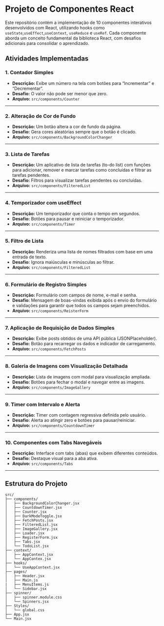 # Projeto de Componentes React

Este repositório contém a implementação de 10 componentes interativos desenvolvidos com React, utilizando hooks como `useState`,`useEffect`,`useContext`, `useReduce` e `useRef`. Cada componente aborda um conceito fundamental da biblioteca React, com desafios adicionais para consolidar o aprendizado.

## Atividades Implementadas

### 1. **Contador Simples**
- **Descrição:** Exibe um número na tela com botões para “Incrementar” e “Decrementar”.
- **Desafio:** O valor não pode ser menor que zero.
- **Arquivo:** `src/components/Counter`

---

### 2. **Alteração de Cor de Fundo**
- **Descrição:** Um botão altera a cor de fundo da página.
- **Desafio:** Gera cores aleatórias sempre que o botão é clicado.
- **Arquivo:** `src/components/BackgroundColorChanger`

---

### 3. **Lista de Tarefas**
- **Descrição:** Um aplicativo de lista de tarefas (to-do list) com funções para adicionar, remover e marcar tarefas como concluídas e filtrar as tarefas pendentes.
- **Desafio:** Filtros para visualizar tarefas pendentes ou concluídas.
- **Arquivo:** `src/components/FilteredList`

---

### 4. **Temporizador com useEffect**
- **Descrição:** Um temporizador que conta o tempo em segundos.
- **Desafio:** Botões para pausar e reiniciar o temporizador.
- **Arquivo:** `src/components/Timer`

---

### 5. **Filtro de Lista**
- **Descrição:** Renderiza uma lista de nomes filtrados com base em uma entrada de texto.
- **Desafio:** Ignora maiúsculas e minúsculas ao filtrar.
- **Arquivo:** `src/components/FilteredList`

---

### 6. **Formulário de Registro Simples**
- **Descrição:** Formulário com campos de nome, e-mail e senha.
- **Desafio:** Mensagem de boas-vindas exibida após o envio do formulário e validações para garantir que todos os campos sejam preenchidos.
- **Arquivo:** `src/components/ReisterForm`

---

### 7. **Aplicação de Requisição de Dados Simples**
- **Descrição:** Exibe posts obtidos de uma API pública (JSONPlaceholder).
- **Desafio:** Botão para recarregar os dados e indicador de carregamento.
- **Arquivo:** `src/components/FetchPosts`

---

### 8. **Galeria de Imagens com Visualização Detalhada**
- **Descrição:** Lista de imagens com modal para visualização ampliada.
- **Desafio:** Botões para fechar o modal e navegar entre as imagens.
- **Arquivo:** `src/components/ImageGallery`

---

### 9. **Timer com Intervalo e Alerta**
- **Descrição:** Timer com contagem regressiva definida pelo usuário.
- **Desafio:** Alerta ao atingir zero e botões para pausar/reiniciar.
- **Arquivo:** `src/components/CountdownTimer`

---

### 10. **Componentes com Tabs Navegáveis**
- **Descrição:** Interface com tabs (abas) que exibem diferentes conteúdos.
- **Desafio:** Destaque visual para a aba ativa.
- **Arquivo:** `src/components/Tabs`

---

## Estrutura do Projeto

```plaintext
src/
├── components/
│   ├── BackgroundColorChanger.jsx
│   ├── CountdownTimer.jsx
│   ├── Counter.jsx
│   ├── DarkModeToggle.jsx
│   ├── FetchPosts.jsx
│   ├── FilteredList.jsx
│   ├── ImageGallery.jsx
│   ├── Loader.jsx
│   ├── RegisterForm.jsx
│   ├── Tabs.jsx
│   └── TodoList.jsx
├── context/
│   ├── AppContext.jsx
│   └── AppContex.jsx
├── hooks/
│   └── UseAppContext.jsx
├── pages/
│   ├── Header.jsx
│   ├── Main.js
|   ├── MenuItems.js
│   └── Sidebar.jsx
├── spinner/
│   ├── spinner.module.css
│   └── Spinners.jsx
├── Styles/
│   └── global.css
├── App.jsx
└── Main.jsx


